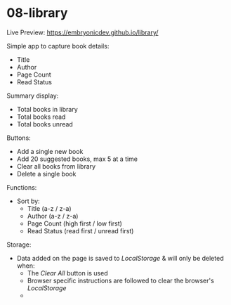 # 08-library

Live Preview: https://embryonicdev.github.io/library/
 
Simple app to capture book details: 
 - Title
 - Author
 - Page Count
 - Read Status

Summary display: 
 - Total books in library
 - Total books read
 - Total books unread

Buttons: 
 - Add a single new book
 - Add 20 suggested books, max 5 at a time
 - Clear all books from library
 - Delete a single book

Functions:
 - Sort by: 
    -  Title (a-z / z-a)
    -  Author (a-z / z-a)
    -  Page Count (high first / low first)
    -  Read Status (read first / unread first)

Storage:
 - Data added on the page is saved to _LocalStorage_ & will only be deleted when: 
    - The _Clear All_ button is used
    - Browser specific instructions are followed to clear the browser's _LocalStorage_
    - 
